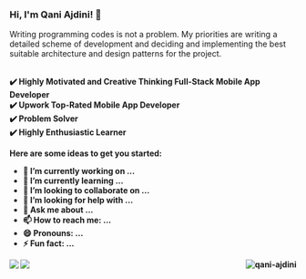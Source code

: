 
### Hi, I'm Qani Ajdini! 👋

Writing programming codes is not a problem. My priorities are writing a detailed scheme of development and deciding and implementing the best suitable architecture and design patterns for the project.

<br>
<b> ✔️ Highly Motivated and Creative Thinking Full-Stack Mobile App Developer<b>
<br>
<b> ✔️ Upwork Top-Rated Mobile App Developer<b>
<br>
<b> ✔️ Problem Solver<b>
<br>
<b> ✔️ Highly Enthusiastic Learner<b>
<br>

Here are some ideas to get you started:

- 🔭 I’m currently working on ...
- 🌱 I’m currently learning ...
- 👯 I’m looking to collaborate on ...
- 🤔 I’m looking for help with ...
- 💬 Ask me about ...
- 📫 How to reach me: ...
- 😄 Pronouns: ...
- ⚡ Fun fact: ...


<img src="https://github-readme-stats.vercel.app/api?username=qani-ajdini&&show_icons=true&include_all_commits=true">
<img src="https://github-readme-stats.vercel.app/api/top-langs/?username=qani-ajdini&layout=compact" />
<img align='right' src="https://komarev.com/ghpvc/?username=qani-ajdini" alt="qani-ajdini" />

